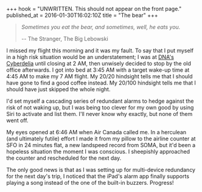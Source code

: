+++
hook = "UNWRITTEN. This should not appear on the front page."
published_at = 2016-01-30T16:02:10Z
title = "The bear"
+++

> _Sometimes you eat the bear, and sometimes, well, he eats you._
>
> -- The Stranger, The Big Lebowski

I missed my flight this morning and it was my fault. To say that I put myself
in a high risk situation would be an understatement; I was at [DNA's
Cyberdelia][cyberdelia] until closing at 2 AM, then unwisely decided to stop by
the old office afterwards. I got into bed at 3:45 AM with a target wake-up time
at 4:45 AM to make my 7 AM flight. My 20/20 hindsight tells me that I should
have gone to find a good coffee instead. My 20/100 hindsight tells me that I
should have just skipped the whole night.

I'd set myself a cascading series of redundant alarms to hedge against the risk
of not waking up, but I was being too clever for my own good by using Siri to
activate and list them. I'll never know why exactly, but none of them went off.

My eyes opened at 6:46 AM when Air Canada called me. In a herculean (and
ultimately futile) effort I made it from my pillow to the airline counter at
SFO in 24 minutes flat, a new landspeed record from SOMA, but it'd been a
hopeless situation the moment I was conscious. I sheepishly approached the
counter and rescheduled for the next day.

The only good news is that as I was setting up for multi-device redundancy for
the next day's trip, I noticed that the iPad's alarm app finally supports
playing a song instead of the one of the built-in buzzers. Progress!

[cyberdelia]: https://www.dnalounge.com/calendar/2016/01-29.html
